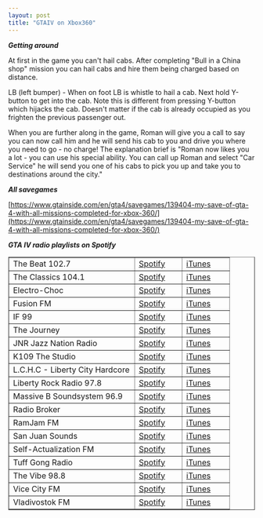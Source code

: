 ```yaml
---
layout: post
title: "GTAIV on Xbox360"
---
```


***Getting around***


At first in the game you can't hail cabs.  After completing "Bull in a China shop" mission you can hail cabs and hire them being charged based on distance.

LB (left bumper) - When on foot LB is whistle to hail a cab.  Next hold Y-button to get into the cab. Note this is different from pressing Y-button which hijacks the cab.  Doesn't matter if the cab is already occupied as you frighten the previous passenger out.

When you are further along in the game, Roman will give you a call to say you can now call him and he will send his cab to you and drive you where you need to go - no charge!   The explanation brief is "Roman now likes you a lot - you can use his special ability. You can call up Roman and select "Car Service" he will send you one of his cabs to pick you up and take you to destinations around the city."

***All savegames***

[https://www.gtainside.com/en/gta4/savegames/139404-my-save-of-gta-4-with-all-missions-completed-for-xbox-360/](https://www.gtainside.com/en/gta4/savegames/139404-my-save-of-gta-4-with-all-missions-completed-for-xbox-360/)

***GTA IV radio playlists on Spotify***

<table border="1" cellpadding="1" cellspacing="1">
   <tbody>
      <tr>
         <td width="240">The Beat 102.7</td>
         <td width="80"><a href="http://open.spotify.com/user/rockstargames/playlist/1NpeX7SdfLdPmQSrO1baKJ" target="_blank">Spotify</a></td>
         <td width="80"><a href="http://itunes.com/webmix?desc=From+Grand+Theft+Auto+IV+and+Episodes+from+Liberty+City&amp;ids=308099693,308099705,308099708,308099694,308099699,308099716,308099734,308099740,261715745,278866813,401264207,252236389,388189373,278866476,268891066,268726279,315966546,315966513,291413335,296870250,290358956,290579890,390884323,297475420,344460440,304152871,304152892,304152900,304152939,304152925,304152941&amp;title=The+Beat+102.7&amp;wdId=133942&amp;key=66ebe19af8d7fc536ffeabc3ddd789f8" target="_blank">iTunes</a></td>
      </tr>
      <tr>
         <td>The Classics 104.1</td>
         <td><a href="http://open.spotify.com/user/rockstargames/playlist/2FaorU2d9x75IHcDI0a5GF" target="_blank">Spotify</a></td>
         <td><a href="http://itunes.com/webmix?desc=From+Grand+Theft+Auto+IV+and+Episodes+from+Liberty+City&amp;ids=389899321,298112527,258656225,304715204,251507022,79021915,555758592,15904268,278233164&amp;title=The+Classics+104.1&amp;wdId=133942&amp;key=24ac9b7343162b76e9841279a7785298" target="_blank">iTunes</a></td>
      </tr>
      <tr>
         <td>Electro-Choc</td>
         <td><a href="http://open.spotify.com/user/rockstargames/playlist/5bX3iDnZUbuISHicKjdkxO" target="_blank">Spotify</a></td>
         <td><a href="http://itunes.com/webmix?desc=From+Grand+Theft+Auto+IV+and+Episodes+from+Liberty+City&amp;ids=280143590,200393738,212826617,252716854,263251607,113765,215825351,321314979,566495683,258907530,281850133,299490425,281299444,319191733,420358620,324799516,472566847,24316521,570232676,333115779,360667998,570232420,310578839,570232181&amp;title=Electro-Choc&amp;wdId=133942&amp;key=79642fbd5bacfb7d055a5693cdeb3e64" target="_blank">iTunes</a></td>
      </tr>
      <tr>
         <td>Fusion FM</td>
         <td><a href="http://open.spotify.com/user/rockstargames/playlist/6X9LVacOdhPhNnPz695IQq" target="_blank">Spotify</a></td>
         <td><a href="http://itunes.com/webmix?desc=From+Grand+Theft+Auto+IV+and+Episodes+from+Liberty+City&amp;ids=272361596,63230233,313050764,278866715,78931756,213393556,156946821,214483863,5239816&amp;title=Fusion+FM&amp;wdId=133942&amp;key=efa192b2745a3555250d907511e6ffc0" target="_blank">iTunes</a></td>
      </tr>
      <tr>
         <td>IF 99</td>
         <td><a href="http://open.spotify.com/user/rockstargames/playlist/3Q77Xwal91t4Tf322PNSFu" target="_blank">Spotify</a></td>
         <td><a href="http://itunes.com/webmix?desc=From+Grand+Theft+Auto+IV+and+Episodes+from+Liberty+City&amp;ids=590161117,399722876,190613556,591419531,213532289,279055302,336349098,399175,336349081,51242&amp;title=IF+99&amp;wdId=133942&amp;key=d10e31634c1761333445ccefbae1a09b" target="_blank">iTunes</a></td>
      </tr>
      <tr>
         <td>The Journey</td>
         <td><a href="http://open.spotify.com/user/rockstargames/playlist/00yNAfYcug6WWphfNL9UyE" target="_blank">Spotify</a></td>
         <td><a href="http://itunes.com/webmix?desc=From+Grand+Theft+Auto+IV+and+Episodes+from+Liberty+City&amp;ids=299596238,259224016,296557852,194910954,327714080,41228232,3242431&amp;title=The+Journey&amp;wdId=133942&amp;key=312913ddc02432b528dea123097359ac" target="_blank">iTunes</a></td>
      </tr>
      <tr>
         <td>JNR Jazz Nation Radio</td>
         <td><a href="http://open.spotify.com/user/rockstargames/playlist/2aPWcJXrXqG5mMxPFjZqpZ" target="_blank">Spotify</a></td>
         <td><a href="http://itunes.com/webmix?desc=From+Grand+Theft+Auto+IV+and+Episodes+from+Liberty+City&amp;ids=74423504,50235753,15850094,14624151,16128881,41230713,27778,264246753,262575808,124786&amp;title=JNR+Jazz+Nation+Radio&amp;wdId=133942&amp;key=acc9d0e0329fb8fc26861ba1e345fc62" target="_blank">iTunes</a></td>
      </tr>
      <tr>
         <td>K109 The Studio</td>
         <td><a href="http://open.spotify.com/user/rockstargames/playlist/479scD9v0SUVK2EpyXpVYF" target="_blank">Spotify</a></td>
         <td><a href="http://itunes.com/webmix?desc=From+Grand+Theft+Auto+IV+and+Episodes+from+Liberty+City&amp;ids=354636077,281162762,280799436,278866695,194306239,289206525,277854779,3581537,76022034,241364,590192557,129673265,510540797,63629521,95969775,281713751,159512890,282453145,378317,192999517,15038283,288345938,40457861&amp;title=K109+The+Studio&amp;wdId=133942&amp;key=c7670606503973531cc0c0a0f97eb0d7" target="_blank">iTunes</a></td>
      </tr>
      <tr>
         <td>L.C.H.C - Liberty City Hardcore</td>
         <td><a href="http://open.spotify.com/user/rockstargames/playlist/7j5tAMUPNuhRFDcP1iClui" target="_blank">Spotify</a></td>
         <td><a href="http://itunes.com/webmix?desc=From+Grand+Theft+Auto+IV+and+Episodes+from+Liberty+City&amp;ids=453863876,388077100,279041173,278093121,4110602,322384533,6562681,279062207,193083690,57658036,378077554,325842915,362543388,214474136,214470011,56584969,290061205,305093537,45445267,285137046&amp;title=LCHC+Liberty+City+Hardcore&amp;wdId=133942&amp;key=b57a5cacfb7c98aa8d9264a98d47a9bd" target="_blank">iTunes</a></td>
      </tr>
      <tr>
         <td>Liberty Rock Radio 97.8</td>
         <td><a href="http://open.spotify.com/user/rockstargames/playlist/7fPsKKi3wguO9qD6LzCdjC" target="_blank">Spotify</a></td>
         <td><a href="http://itunes.com/webmix?desc=From+Grand+Theft+Auto+IV+and+Episodes+from+Liberty+City&amp;ids=583961368,256202926,383932,202274193,40285230,391707714,218826728,278944451,298099932,479147080,89317205,247128,267976217,211320329,30486380,3485373,504772,345762680,192691193,129046,291880769,81865837,73242471,98277323,515123658,264608775,190811458,310110122,79574427,93468,40284566,250575127,571618003,132674,446173504,3436853,574044219,485519687,18420449,283255642&amp;title=Liberty+Rock+Radio+97.8&amp;wdId=133942&amp;key=fbcc2d8dd2ac503f3dd01d53a506b78e" target="_blank">iTunes</a></td>
      </tr>
      <tr>
         <td>Massive B Soundsystem 96.9</td>
         <td><a href="http://open.spotify.com/user/rockstargames/playlist/0s26q54k4iBpCjPrl4Dp5C" target="_blank">Spotify</a></td>
         <td><a href="http://itunes.com/webmix?desc=From+Grand+Theft+Auto+IV+and+Episodes+from+Liberty+City&amp;ids=452562319,452562318,269354614,416233725,212224636,321075368,415680814,257295705,503194036,262502442,278866500,208101598&amp;title=Massive+B+Soundsystem+96.9&amp;wdId=133942&amp;key=72da59908dd172b345020fa69e93a58d" target="_blank">iTunes</a></td>
      </tr>
      <tr>
         <td>Radio Broker</td>
         <td><a href="http://open.spotify.com/user/rockstargames/playlist/0E8j9Bx0biVKLh9vdSXvYM" target="_blank">Spotify</a></td>
         <td><a href="http://itunes.com/webmix?desc=From+Grand+Theft+Auto+IV+and+Episodes+from+Liberty+City&amp;ids=205617856,359794328,308193048,216248856,278687411,202799532,259782439,278866495,280509763,279624503,136224405,320303606,304563569,276473667,177272921,278866681,318763123,265465253,292185363,277637420,351830639,306595278,347818133,284152579,295682099,306121981,286535163,293827663,290916530,304225453&amp;title=Radio+Broker&amp;wdId=133942&amp;key=6d8dceb8177b85ec4ba91a8c952b4e3b" target="_blank">iTunes</a></td>
      </tr>
      <tr>
         <td>RamJam FM</td>
         <td><a href="http://open.spotify.com/user/rockstargames/playlist/2CwnWq3cVtYpOmi9lVUiQH" target="_blank">Spotify</a></td>
         <td><a href="http://itunes.com/webmix?desc=From+Grand+Theft+Auto+IV+and+Episodes+from+Liberty+City&amp;ids=580455366,349211881,413174478,467434647,354558374,319191723,276271374,416165344,295104581&amp;title=RamJam+FM&amp;wdId=133942&amp;key=7bd52c37e5c9547e6f84b2d9e65f18fa" target="_blank">iTunes</a></td>
      </tr>
      <tr>
         <td>San Juan Sounds</td>
         <td><a href="http://open.spotify.com/user/rockstargames/playlist/1llfqQ0cKK2ybwgSVuAS4h" target="_blank">Spotify</a></td>
         <td><a href="http://itunes.com/webmix?desc=From+Grand+Theft+Auto+IV+and+Episodes+from+Liberty+City&amp;ids=159545656,257144993,204507606,267935088,154574792,267154714,274552734,82882679,286628882,314891194,4312096,535866819,295239160,275526098,187429633,316285325&amp;title=San+Juan+Sounds&amp;wdId=133942&amp;key=4828756520348e04d857ecdf51c316c0" target="_blank">iTunes</a></td>
      </tr>
      <tr>
         <td>Self-Actualization FM</td>
         <td><a href="http://open.spotify.com/user/rockstargames/playlist/3wdn0MMGJz99in7mXkdh8G" target="_blank">Spotify</a></td>
         <td><a href="http://itunes.com/webmix?desc=From+Grand+Theft+Auto+IV+and+Episodes+from+Liberty+City&amp;ids=27925587,353005137,281042843,441185963,331275978,267151721,69003382,83264063&amp;title=Self-Actualization+FM&amp;wdId=133942&amp;key=49895a5a85d8b0e71486734e490e315e" target="_blank">iTunes</a></td>
      </tr>
      <tr>
         <td>Tuff Gong Radio</td>
         <td><a href="http://open.spotify.com/user/rockstargames/playlist/0cIUxOwBxLRIHOB3jO1Otb" target="_blank">Spotify</a></td>
         <td><a href="http://itunes.com/webmix?desc=From+Grand+Theft+Auto+IV+and+Episodes+from+Liberty+City&amp;ids=39973008,406733,1485843,39973030,39973124,278866649,406864,39973106,218795656&amp;title=Tuff+Gong+Radio&amp;wdId=133942&amp;key=1f0c64cee46722c546aa8933ae23a9bf" target="_blank">iTunes</a></td>
      </tr>
      <tr>
         <td>The Vibe 98.8</td>
         <td><a href="http://open.spotify.com/user/rockstargames/playlist/4Fg9S20VVaVjOM1iTuqoEh" target="_blank">Spotify</a></td>
         <td><a href="http://itunes.com/webmix?desc=From+Grand+Theft+Auto+IV+and+Episodes+from+Liberty+City&amp;ids=252385238,252023336,185823706,406221630,265238206,198024746,61460,217678355,21331357,250113124,220013255,81278065,250038617,13712534,519624,278866551,117637331,204952403,306828624&amp;title=The+Vibe+98.8&amp;wdId=133942&amp;key=4006edb393679de1c60c85cb6f5dfc5b" target="_blank">iTunes</a></td>
      </tr>
      <tr>
         <td>Vice City FM</td>
         <td><a href="http://open.spotify.com/user/rockstargames/playlist/5BLnAx7QmU6UKmTLmQLJx4" target="_blank">Spotify</a></td>
         <td><a href="http://itunes.com/webmix?desc=From+Grand+Theft+Auto+IV+and+Episodes+from+Liberty+City&amp;ids=273913626,139814,191665027,289537063,305112472,267667394,337404887,460932752,258060474,286491780,400908213,298182418,273750250,303084601,81004,3450608,449289021,219349914,192743216,375339834,190110310,191446804,258057649,40288047,290382397&amp;title=Vice+City+FM&amp;wdId=133942&amp;key=9661132e12927fb8e038320eeb2c2d1b" target="_blank">iTunes</a></td>
      </tr>
      <tr>
         <td>Vladivostok FM</td>
         <td><a href="http://open.spotify.com/user/rockstargames/playlist/0qXgySHbOxwHlvqX48cfuv" target="_blank">Spotify</a></td>
         <td><a href="http://itunes.com/webmix?desc=From+Grand+Theft+Auto+IV+and+Episodes+from+Liberty+City&amp;ids=361873402,361873547,536658952,361873453,278866676,361873370,361873373,361873805,361873617,361873322,361873879,361874012,296595109,81945987,320821168,313613480,21133982,72407147,459495668,279688118,101740131,298228080,288783321,211597915,306783733,286945210,386524460&amp;title=Vladivostok+FM&amp;wdId=133942&amp;key=8b5ac89b3f1c9cc16b66344b4c6f65e6" target="_blank">iTunes</a></td>
      </tr>
   </tbody>
</table>